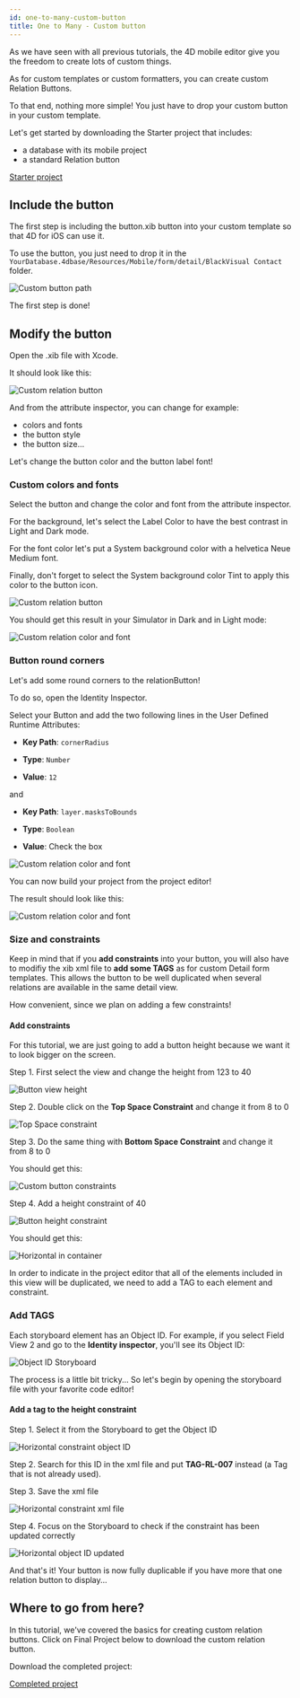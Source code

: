 ```yaml
---
id: one-to-many-custom-button
title: One to Many - Custom button
---
```


As we have seen with all previous tutorials, the 4D mobile editor give you the freedom to create lots of custom things.

As for custom templates or custom formatters, you can create custom Relation Buttons.

To that end, nothing more simple! You just have to drop your custom button in your custom template.


Let's get started by downloading the Starter project that includes:

* a database with its mobile project
* a standard Relation button

<div style= {{ textAlign: "center", marginTop: "20px", marginBottom: "20px" }}>

<a className="button button--primary"
href="https://github.com/4d-for-ios/tutorial-OneToManyCustomButton/archive/c507e764e97e006c6c785dfc468f71f5bd708845.zip">Starter project</a>
</div>

## Include the button

The first step is including the button.xib button into your custom template so that 4D for iOS can use it.

To use the button, you just need to drop it in the `YourDatabase.4dbase/Resources/Mobile/form/detail/BlackVisual Contact` folder.

![Custom button path](img/Relation-custom-button-path.png)

The first step is done!

## Modify the button

Open the .xib file with Xcode.

It should look like this:

![Custom relation button](img/Relations-custom-button-relationButton-4D-for-iOS.png)

And from the attribute inspector, you can change for example:

* colors and fonts
* the button style
* the button size...

Let's change the button color and the button label font!

### Custom colors and fonts

Select the button and change the color and font from the attribute inspector.

For the background, let's select the Label Color to have the best contrast in Light and Dark mode.

For the font color let's put a System background color with a helvetica Neue Medium font.

Finally, don't forget to select the System background color Tint to apply this color to the button icon.

![Custom relation button](img/Relations-custom-button-relationButton-4D-for-iOS-font-and-Color.png)

You should get this result in your Simulator in Dark and in Light mode:

![Custom relation color and font](img/Custom-relation-button-Light-and-Dark-mode-font-and-color.png)

### Button round corners

Let's add some round corners to the relationButton!

To do so, open the Identity Inspector.

Select your Button and add the two following lines in the User Defined Runtime Attributes:

* **Key Path**: `cornerRadius`

* **Type**: `Number`

* **Value**: `12`

and

* **Key Path**: `layer.masksToBounds`

* **Type**: `Boolean`

* **Value**: Check the box

![Custom relation color and font](img/Custom-relation-button-Xcode-round-corners.png)

You can now build your project from the project editor!

The result should look like this:

![Custom relation color and font](img/Custom-relation-button-round-corners.png)

### Size and constraints

Keep in mind that if you **add constraints** into your button, you will also have to modifiy the xib xml file to **add some TAGS** as for custom Detail form templates. This allows the button to be well duplicated when several relations are available in the same detail view.

How convenient, since we plan on adding a few constraints!

#### Add constraints

For this tutorial, we are just going to add a button height because we want it to look bigger on the screen.

Step 1. First select the view and change the height from 123 to 40

![Button view height](img/Button-view-height.png)

Step 2. Double click on the **Top Space Constraint** and change it from 8 to 0

![Top Space constraint](img/Top-Space-constraint.png)

Step 3. Do the same thing with **Bottom Space Constraint** and change it from 8 to 0

You should get this:

![Custom  button constraints](img/Custom-button-constraints.png)

Step 4. Add a height constraint of 40

![Button height constraint](img/Button-height-constraint.png)

You should get this:

![Horizontal in container](img/Custom-relation-button-constraints.png)

In order to indicate in the project editor that all of the elements included in this view will be duplicated, we need to add a TAG to each element and constraint.


### Add TAGS

Each storyboard element has an Object ID. For example, if you select Field View 2 and go to the **Identity inspector**, you'll see its Object ID:

![Object ID Storyboard](img/Custom-button-object-id-storyboard.png)

The process is a little bit tricky... So let's begin by opening the storyboard file with your favorite code editor!

#### Add a tag to the height constraint

Step 1. Select it from the Storyboard to get the Object ID

![Horizontal constraint object ID](img/Horizontal-constraint-object-ID.png)

Step 2. Search for this ID in the xml file and put **TAG-RL-007** instead (a Tag that is not already used).

Step 3. Save the xml file

![Horizontal constraint xml file](img/Horizontal-constraint-xml-file.png)

Step 4. Focus on the Storyboard to check if the constraint has been updated correctly

![Horizontal object ID updated](img/Horizontal-object-id-updated.png)

And that's it! Your button is now fully duplicable if you have more that one relation button to display...

## Where to go from here?

In this tutorial, we've covered the basics for creating custom relation buttons. Click on Final Project below to download the custom relation button.

Download the completed project:

<div style= {{ textAlign: "center", marginTop: "20px", marginBottom: "20px" }}>

<a className="button button--primary"
href="https://github.com/4d-for-ios/tutorial-OneToManyCustomButton/releases/latest/download/tutorial-OneToManyCustomButton.zip">Completed project</a>
</div>